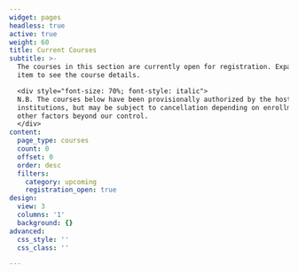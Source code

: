 ```yaml
---
widget: pages
headless: true
active: true
weight: 60
title: Current Courses
subtitle: >-
  The courses in this section are currently open for registration. Expand each
  item to see the course details.

  <div style="font-size: 70%; font-style: italic">
  N.B. The courses below have been provisionally authorized by the hosting
  institutions, but may be subject to cancellation depending on enrollment and
  other factors beyond our control.
  </div>
content:
  page_type: courses
  count: 0
  offset: 0
  order: desc
  filters:
    category: upcoming
    registration_open: true
design:
  view: 3
  columns: '1'
  background: {}
advanced:
  css_style: ''
  css_class: ''

---
```

